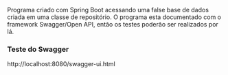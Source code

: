 Programa criado com Spring Boot acessando uma false base de dados criada em uma classe de repositório.
O programa esta documentado com o framework Swagger/Open API, então os testes poderão ser realizados por lá.


### Teste do Swagger
http://localhost:8080/swagger-ui.html